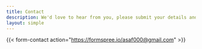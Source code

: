 ```yaml
---
title: Contact
description: We'd love to hear from you, please submit your details and we'll get back to you quickly.
layout: simple
---
```


{{< form-contact action="https://formspree.io/asaf000@gmail.com"  >}}